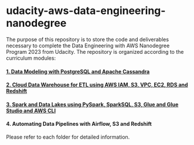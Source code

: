 # udacity-aws-data-engineering-nanodegree

The purpose of this repository is to store the code and deliverables necessary to complete the Data Engineering with AWS Nanodegree Program 2023 from Udacity. The repository is organized according to the curriculum modules:

#### [1. Data Modeling with PostgreSQL and Apache Cassandra](https://github.com/mcanabrava/udacity-aws-data-engineering-nanodegree/tree/main/1.%20Data%20Modeling%20with%20PostgreSQL%20and%20Apache%20Cassandra)

#### [2. Cloud Data Warehouse for ETL using AWS IAM, S3, VPC, EC2, RDS and Redshift](https://github.com/mcanabrava/udacity-aws-data-engineering-nanodegree/tree/main/2.%20Cloud%20Data%20Warehouses)

#### [3. Spark and Data Lakes using PySpark, SparkSQL, S3, Glue and Glue Studio and AWS CLI](https://github.com/mcanabrava/udacity-aws-data-engineering-nanodegree/tree/main/3.%20Spark%20Lakehouse)

#### 4. Automating Data Pipelines with Airflow, S3 and Redshift

Please refer to each folder for detailed information.
